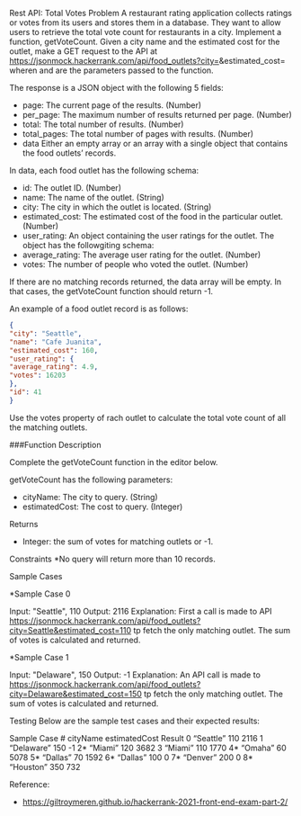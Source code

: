 Rest API: Total Votes
Problem
A restaurant rating application collects ratings or votes from its users and stores them in a database. They want to allow users to retrieve the total vote count for restaurants in a city. Implement a function, getVoteCount. Given a city name and the estimated cost for the outlet, make a GET request to the API at https://jsonmock.hackerrank.com/api/food_outlets?city=<cityName>&estimated_cost=<estimatedCost> wheren and are the parameters passed to the function.

The response is a JSON object with the following 5 fields:

* page: The current page of the results. (Number)
* per_page: The maximum number of results returned per page. (Number)
* total: The total number of results. (Number)
* total_pages: The total number of pages with results. (Number)
* data Either an empty array or an array with a single object that contains the food outlets’ records.

In data, each food outlet has the following schema:

* id: The outlet ID. (Number)
* name: The name of the outlet. (String)
* city: The city in which the outlet is located. (String)
* estimated_cost: The estimated cost of the food in the particular outlet. (Number)
* user_rating: An object containing the user ratings for the outlet. The object has the followgiting schema:
* average_rating: The average user rating for the outlet. (Number)
* votes: The number of people who voted the outlet. (Number)

If there are no matching records returned, the data array will be empty. In that cases, the getVoteCount function should return -1.

An example of a food outlet record is as follows:

````json
{
"city": "Seattle",
"name": "Cafe Juanita",
"estimated_cost": 160,
"user_rating": {
"average_rating": 4.9,
"votes": 16203
},
"id": 41
}
````
Use the votes property of rach outlet to calculate the total vote count of all the matching outlets.

###Function Description

Complete the getVoteCount function in the editor below.

getVoteCount has the following parameters:
* cityName: The city to query. (String)
* estimatedCost: The cost to query. (Integer)

Returns
* Integer: the sum of votes for matching outlets or -1.

Constraints
*No query will return more than 10 records.

Sample Cases

*Sample Case 0

Input: "Seattle", 110
Output: 2116
Explanation: First a call is made to API https://jsonmock.hackerrank.com/api/food_outlets?city=Seattle&estimated_cost=110 tp fetch the only matching outlet. The sum of votes is calculated and returned.

*Sample Case 1

Input: "Delaware", 150
Output: -1
Explanation: An API call is made to https://jsonmock.hackerrank.com/api/food_outlets?city=Delaware&estimated_cost=150 tp fetch the only matching outlet. The sum of votes is calculated and returned.

Testing
Below are the sample test cases and their expected results:

Sample Case #	cityName	estimatedCost	Result
        0	    “Seattle”	110	            2116
        1	    “Delaware”	150	            -1
        2*	    “Miami”	    120	            3682
        3	    “Miami”	    110	            1770
        4*	    “Omaha”	    60	            5078
        5*	    “Dallas”	70	            1592
        6*	    “Dallas”	100	            0
        7*	    “Denver”	200	            0
        8*	    “Houston”	350	            732

Reference:
* https://giltroymeren.github.io/hackerrank-2021-front-end-exam-part-2/